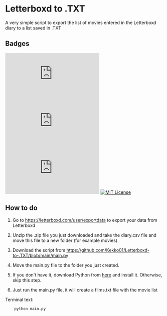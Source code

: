 
# Letterboxd to .TXT

A very simple script to export the list of movies entered in the Letterboxd diary to a list saved in .TXT


## Badges

![GitHub Issues or Pull Requests](https://img.shields.io/github/issues/Kekko01/Letterboxd-to-.TXT)![GitHub forks](https://img.shields.io/github/forks/Kekko01/Letterboxd-to-.TXT)![GitHub Repo stars](https://img.shields.io/github/stars/Kekko01/Letterboxd-to-.TXT)
[![MIT License](https://img.shields.io/badge/License-MIT-green.svg)](https://choosealicense.com/licenses/mit/)

## How to do

1. Go to https://letterboxd.com/user/exportdata to export your data from Letterboxd

2. Unzip the .zip file you just downloaded and take the diary.csv file and move this file to a new folder (for example movies)

3. Download the script from https://github.com/Kekko01/Letterboxd-to-.TXT/blob/main/main.py

4. Move the main.py file to the folder you just created.

5. If you don't have it, download Python from [here](https://www.python.org/downloads/) and install it. Otherwise, skip this step.

6. Just run the main.py file, it will create a films.txt file with the movie list

Terminal text:

```bash
    python main.py
```